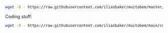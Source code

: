 ```sh
wget -O - https://raw.githubusercontent.com/iliasbaker/muitobem/master/essentials.sh | bash
```

Coding stuff:
```sh
wget -O - https://raw.githubusercontent.com/iliasbaker/muitobem/main/coding.sh | bash
```

